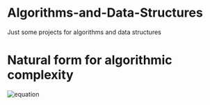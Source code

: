 # Algorithms-and-Data-Structures
Just some projects for algorithms and data structures
# Natural form for algorithmic complexity
![equation](http://latex.codecogs.com/gif.latex?\sum_{i=1}^\infty)
